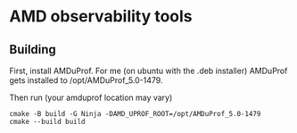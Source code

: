 # AMD observability tools

## Building

First, install AMDuProf.  For me (on ubuntu with the .deb installer) AMDuProf gets installed to /opt/AMDuProf_5.0-1479.

Then run (your amduprof location may vary)
```
cmake -B build -G Ninja -DAMD_UPROF_ROOT=/opt/AMDuProf_5.0-1479
cmake --build build
```